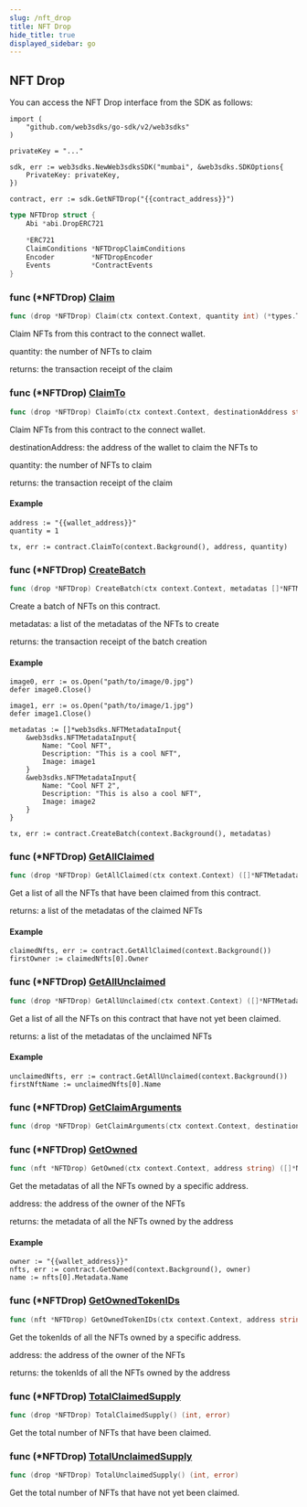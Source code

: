 ```yaml
---
slug: /nft_drop
title: NFT Drop
hide_title: true
displayed_sidebar: go
---
```


## NFT Drop

You can access the NFT Drop interface from the SDK as follows:

```
import (
	"github.com/web3sdks/go-sdk/v2/web3sdks"
)

privateKey = "..."

sdk, err := web3sdks.NewWeb3sdksSDK("mumbai", &web3sdks.SDKOptions{
	PrivateKey: privateKey,
})

contract, err := sdk.GetNFTDrop("{{contract_address}}")
```

```go
type NFTDrop struct {
    Abi *abi.DropERC721

    *ERC721
    ClaimConditions *NFTDropClaimConditions
    Encoder         *NFTDropEncoder
    Events          *ContractEvents
}
```

### func \(\*NFTDrop\) [Claim](https://github.com/web3sdks/go-sdk/blob/main/web3sdks/nft_drop.go#L285)

```go
func (drop *NFTDrop) Claim(ctx context.Context, quantity int) (*types.Transaction, error)
```

Claim NFTs from this contract to the connect wallet\.

quantity: the number of NFTs to claim

returns: the transaction receipt of the claim

### func \(\*NFTDrop\) [ClaimTo](https://github.com/web3sdks/go-sdk/blob/main/web3sdks/nft_drop.go#L304)

```go
func (drop *NFTDrop) ClaimTo(ctx context.Context, destinationAddress string, quantity int) (*types.Transaction, error)
```

Claim NFTs from this contract to the connect wallet\.

destinationAddress: the address of the wallet to claim the NFTs to

quantity: the number of NFTs to claim

returns: the transaction receipt of the claim

#### Example

```
address := "{{wallet_address}}"
quantity = 1

tx, err := contract.ClaimTo(context.Background(), address, quantity)
```

### func \(\*NFTDrop\) [CreateBatch](https://github.com/web3sdks/go-sdk/blob/main/web3sdks/nft_drop.go#L238)

```go
func (drop *NFTDrop) CreateBatch(ctx context.Context, metadatas []*NFTMetadataInput) (*types.Transaction, error)
```

Create a batch of NFTs on this contract\.

metadatas: a list of the metadatas of the NFTs to create

returns: the transaction receipt of the batch creation

#### Example

```
image0, err := os.Open("path/to/image/0.jpg")
defer image0.Close()

image1, err := os.Open("path/to/image/1.jpg")
defer image1.Close()

metadatas := []*web3sdks.NFTMetadataInput{
	&web3sdks.NFTMetadataInput{
		Name: "Cool NFT",
		Description: "This is a cool NFT",
		Image: image1
	}
	&web3sdks.NFTMetadataInput{
		Name: "Cool NFT 2",
		Description: "This is also a cool NFT",
		Image: image2
	}
}

tx, err := contract.CreateBatch(context.Background(), metadatas)
```

### func \(\*NFTDrop\) [GetAllClaimed](https://github.com/web3sdks/go-sdk/blob/main/web3sdks/nft_drop.go#L140)

```go
func (drop *NFTDrop) GetAllClaimed(ctx context.Context) ([]*NFTMetadataOwner, error)
```

Get a list of all the NFTs that have been claimed from this contract\.

returns: a list of the metadatas of the claimed NFTs

#### Example

```
claimedNfts, err := contract.GetAllClaimed(context.Background())
firstOwner := claimedNfts[0].Owner
```

### func \(\*NFTDrop\) [GetAllUnclaimed](https://github.com/web3sdks/go-sdk/blob/main/web3sdks/nft_drop.go#L164)

```go
func (drop *NFTDrop) GetAllUnclaimed(ctx context.Context) ([]*NFTMetadata, error)
```

Get a list of all the NFTs on this contract that have not yet been claimed\.

returns: a list of the metadatas of the unclaimed NFTs

#### Example

```
unclaimedNfts, err := contract.GetAllUnclaimed(context.Background())
firstNftName := unclaimedNfts[0].Name
```

### func \(\*NFTDrop\) [GetClaimArguments](https://github.com/web3sdks/go-sdk/blob/main/web3sdks/nft_drop.go#L345-L352)

```go
func (drop *NFTDrop) GetClaimArguments(ctx context.Context, destinationAddress string, quantity int) (*ClaimArguments, error)
```

### func \(\*NFTDrop\) [GetOwned](https://github.com/web3sdks/go-sdk/blob/main/web3sdks/nft_drop.go#L89)

```go
func (nft *NFTDrop) GetOwned(ctx context.Context, address string) ([]*NFTMetadataOwner, error)
```

Get the metadatas of all the NFTs owned by a specific address\.

address: the address of the owner of the NFTs

returns: the metadata of all the NFTs owned by the address

#### Example

```
owner := "{{wallet_address}}"
nfts, err := contract.GetOwned(context.Background(), owner)
name := nfts[0].Metadata.Name
```

### func \(\*NFTDrop\) [GetOwnedTokenIDs](https://github.com/web3sdks/go-sdk/blob/main/web3sdks/nft_drop.go#L106)

```go
func (nft *NFTDrop) GetOwnedTokenIDs(ctx context.Context, address string) ([]*big.Int, error)
```

Get the tokenIds of all the NFTs owned by a specific address\.

address: the address of the owner of the NFTs

returns: the tokenIds of all the NFTs owned by the address

### func \(\*NFTDrop\) [TotalClaimedSupply](https://github.com/web3sdks/go-sdk/blob/main/web3sdks/nft_drop.go#L185)

```go
func (drop *NFTDrop) TotalClaimedSupply() (int, error)
```

Get the total number of NFTs that have been claimed\.

### func \(\*NFTDrop\) [TotalUnclaimedSupply](https://github.com/web3sdks/go-sdk/blob/main/web3sdks/nft_drop.go#L195)

```go
func (drop *NFTDrop) TotalUnclaimedSupply() (int, error)
```

Get the total number of NFTs that have not yet been claimed\.
